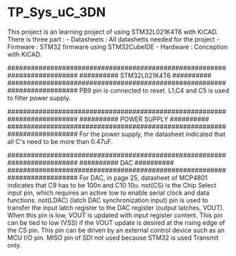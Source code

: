 # TP_Sys_uC_3DN

This project is an learning project of using STM32L021K4T6 with KiCAD.
There is three part : 
	- Datasheets : All datashetts needed for the project
	- Firmware : STM32 firmware using STM32CubeIDE
	- Hardware : Conception with KiCAD.



##########################################################################
##########                   STM32L021K4T6                      ##########
##########################################################################
PB9 pin is connected to reset. L1,C4 and C5 is used to filter power 
supply.

##########################################################################
##########                   POWER SUPPLY                       ##########
##########################################################################
For the power supply, the datasheet indicated that all C's need to be 
more than 0.47uF.

##########################################################################
##########                     DAC                              ##########
##########################################################################
For DAC, in page 25, datasheet of MCP4801 indicates that C9 has to be 100n 
and C10 10u.
not(CS) is the Chip Select input pin, which requires an active low to 
enable serial clock and data functions.
not(LDAC) (latch DAC synchronization input) pin is used to transfer the 
input latch register to the DAC register (output latches, VOUT). When this 
pin is low, VOUT is updated with input register content. This pin can be 
tied to low (VSS) if the VOUT update is desired at the rising edge of the 
CS pin. This pin can be driven by an external control device such as an 
MCU I/O pin. 
MISO pin of SDI not used because STM32 is used Transmit only.